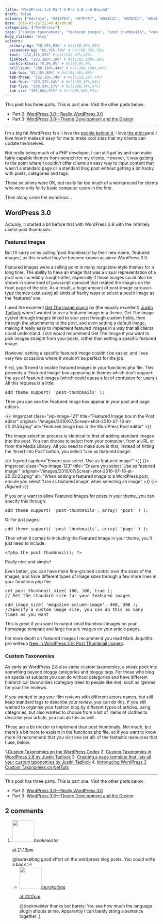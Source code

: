 ```yaml
---
title: "WordPress 3.0 Part 1—Pre 3.0 and Beyond"
draft: false
colours: ["#dc7a1e", "#216F94", "#F7F7F7", "#D54E21", "#D7D7D7", "#B4411B", "#525252"]
date: 2010-07-16T21:49:42+00:00
categories: ["WordPress"]
tags: ["custom taxonomies", "featured images", "post thumbnails", "wordpress", "wordpress 2.8", "wordpress 2.9", "wordpress 3.0"]
body_classes: "blog"
colours:
  primary-bg: "58,95%,83%" # hsl(58,95%,83%)
  secondary-bg: "60,76%,76%" # hsl(60,76%,76%)
  text: "212,47%,25%" # hsl(212,47%,25%)
  linktext: "193,100%,19%" # hsl(193,100%,19%)
  darklinktext: "0,0%,0%" # hsl(0,0%,0%)
  brilliant: "208,100%,44%" # hsl(208,100%,44%)
  tab-two: "83,45%,80%" # hsl(83,45%,80%)
  tab-three: "152,28%,74%" # hsl(152,28%,74%)
  tab-four: "189,37%,64%" # hsl(189,37%,64%)
  tab-five: "200,54%,57%" # hsl(200,54%,57%)
  tab-six: "205,68%,51%" # hsl(205,68%,51%)
---
```


This post has three parts. This is part one. Visit the other parts below:

* Part 2: [WordPress 3.0—Really WordPress 3.0](/wordpress-3-0-really-wordpress-3)
* Part 3: [WordPress 3.0—Theme Development and the Design](/wordpress-3-0-theme-development-and-the-design)

---

I’m a big fat WordPress fan. I love the [people behind it](http://automattic.com/ "Automattic, the people behind WordPress"), I love [the ethics](http://www.google.com/hostednews/afp/article/ALeqM5igVn4hcj6ZNWlawSvzLvgEMkZmkQ "AFP News--Blogging guru chips away at Great Firewall of China")and I love how it makes it easy for me to make cool sites that my clients can update themselves.

Not really being much of a PHP developer, I can still get by and can make fairly capable themes from-scratch for my clients. However, it was getting to the point where I couldn’t offer clients an easy way to input content that wasn’t a standard page or a standard blog post without getting a bit hacky with posts, categories and tags.

These solutions were OK, but really far too much of a workaround for clients who were only fairly basic computer users in the first.

Then along came the wondrous…

## WordPress 3.0

Actually, it started a bit before that with WordPress 2.9 with the infinitely useful post thumbnails.

### Featured Images

But I’ll carry on by calling ‘post thumbnails’ by their new name, ‘featured images’, as this is what they’ve become known as since WordPress 3.0.

Featured images were a selling point in many magazine-style themes for a long time. The ability to have an image that was a visual representation of a post was incredibly sought-after, especially if those images could also be shown in some kind of javascript carousel that rotated the images on the front page of the site. As a result, a huge amount of post-image carousel-type themes exist using all kinds of hacky ways to select a post’s image as the ‘featured’ one.

I used the excellent [Get The Image plugin](http://wordpress.org/extend/plugins/get-the-image/faq/ "Get The Image plugin in the WordPress plugin repository") by (the equally excellent) [Justin Tadlock](http://justintadlock.com/) when I wanted to use a featured image in a theme. Get The Image cycled through images linked to your post through custom fields, then through the attachments to the post, and even setting a default image, making it really easy to implement featured images in a way that all clients could understand. I still would recommend Get The Image if you want to pick images straight from your posts, rather than setting a specific featured image.

However, setting a specific featured image couldn’t be easier, and I see very few occasions where it wouldn’t be perfect for the job.

First, you’ll need to enable featured images in your functions.php file. This prevents a ‘Featured Image’ box appearing in themes which don’t support the use of featured images (which could cause a lot of confusion for users.) All this requires is a little:

<pre>add_theme_support( 'post-thumbnails' );</pre>
Then you can see the Featured Image box appear in your post and page editors.

{{< imgsrcset class="wp-image-121" title="Featured Image box in the Post editor" original="/images/2010/07/Screen-shot-2010-07-16-at-20.31.56.png" alt="Featured Image box in the WordPress Post editor" >}}

The image selection process is identical to that of adding standard images into the post. You can choose to select from your computer, from a URL or from the Media Library. All you need to make sure is that, instead of hitting the ‘Insert into Post’ button, you select ‘Use as featured image’.

{{< figured caption="Ensure you select ‘Use as featured image’" >}}
  {{< imgsrcset class="wp-image-123" title="Ensure you select 'Use as featured image'" original="/images/2010/07/Screen-shot-2010-07-16-at-20.33.23.png" alt="When adding a featured image to a WordPress post, ensure you select 'Use as featured image' when selecting an image" >}}
{{< /figured >}}

If you only want to allow Featured Images for posts in your theme, you can specify this through:

<pre>add_theme_support( 'post-thumbnails', array( 'post' ) );</pre>
Or for just pages:

<pre>add_theme_support( 'post-thumbnails', array( 'page' ) );</pre>
Then when it comes to including the Featured Image in your theme, you’ll just need to include:

<pre>&lt;?php the_post_thumbnail(); ?&gt;</pre>
Really nice and simple!

Even better, you can have more fine-grained control over the sizes of the images, and have different types of image sizes through a few more lines in your functions.php file:

<pre>set_post_thumbnail_size( 100, 100, true );
// Set the standard size for your featured images</pre>
<pre>add_image_size( 'magazine-column-image', 400, 300 );
//Specify a custom image size, you can do this as many
times as you want</pre>
This is great if you want to output small thumbnail images on your homepage template and large feature images on your article pages.

For more depth on featured images I recommend you read Mark Jaquith’s pro writeup [New in WordPress 2.9: Post Thumbnail images](http://markjaquith.wordpress.com/2009/12/23/new-in-wordpress-2-9-post-thumbnail-images/).

### Custom Taxonomies

As early as WordPress 2.8 also came custom taxonomies, a sneak peek into something beyond bloggy categories and bloggy tags. For those who blog on specialist subjects you can do without categories and have different hierarchical taxonomies (category trees to people like me), such as ‘genres’ for your film reviews.

If you wanted to tag your film reviews with different actors names, but still keep standard tags to describe your review, you can do this. If you still wanted to organise your fashion blog by different types of articles, using categories, but also wanted to choose from a list of  items of clothes to describe your article, you can do this as well.

These are a bit trickier to implement than post thumbnails. Not much, but there’s a bit more to explain in the functions.php file, so if you want to know more I’d recommend that you visit one (or all) of the fantastic resources that I use, below:

1.[Custom Taxonomies on the WordPress Codex](http://codex.wordpress.org/Custom_Taxonomies)
2. [Custom Taxonomies in WordPress 2.8 by Justin Tadlock](http://justintadlock.com/archives/2009/05/06/custom-taxonomies-in-wordpress-28)
3. [Creating a page template that lists all your custom taxonomies by Justin Tadlock](http://justintadlock.com/archives/2009/05/02/creating-a-page-template-that-lists-all-of-your-wordpress-taxonomies)
4. [Introducing WordPress 3 Custom Taxonomies on NetTuts](http://net.tutsplus.com/tutorials/wordpress/introducing-wordpress-3-custom-taxonomies/)

---

This post has three parts. This is part one. Visit the other parts below:

* Part 2: [WordPress 3.0—Really WordPress 3.0](/wordpress-3-0-really-wordpress-3)
* Part 3: [WordPress 3.0—Theme Development and the Design](/wordpress-3-0-theme-development-and-the-design)

## 2 comments

<ol class="commentlist">
	<li class="comment even thread-even depth-1" id="li-comment-8">
			<div class="comment-author vcard">
			<img alt='' src='https://secure.gravatar.com/avatar/d281a23b55db2b3d1d6b0be43791bf6b?s=72&amp;d=mm&amp;r=g' srcset='https://secure.gravatar.com/avatar/d281a23b55db2b3d1d6b0be43791bf6b?s=144&amp;d=mm&amp;r=g 2x' class='avatar avatar-72 photo' height='72' width='72' /><cite class="fn">bookmeister</cite>
				<aside class="comment-meta commentmetadata"><p><a href="#comment-8"><time datetime="2010-07-16T21:13:07+00:00" pubdate class="published">
		 at <span class="hours">21:13pm</span></time></a></p>
	</aside>
	</div>
	<div class="comment-entry">
		@laurakalbag good effort on the wordpress blog posts. You could write a book :-)
	</div>
	<ul class="children">
		<li class="comment odd alt depth-2" id="li-comment-9">
			<div class="comment-author vcard">
			<img alt='' src='https://secure.gravatar.com/avatar/d281a23b55db2b3d1d6b0be43791bf6b?s=72&amp;d=mm&amp;r=g' srcset='https://secure.gravatar.com/avatar/d281a23b55db2b3d1d6b0be43791bf6b?s=144&amp;d=mm&amp;r=g 2x' class='avatar avatar-72 photo' height='72' width='72' /><cite class="fn"><a href='http://twitoaster.com/laurakalbag/' rel='external nofollow' class='url'>laurakalbag</a></cite>
				<aside class="comment-meta commentmetadata"><p><a href="#comment-9"><time datetime="2010-07-16T21:17:26+00:00" pubdate class="published">
		 at <span class="hours">21:17pm</span></time></a></p>
	</aside>
	</div>
	<div class="comment-entry">
		@bookmeister thanks but barely! You see how much the language plugin shouts at me. Apparently I can barely string a sentence together ;)
		</div>
	</li>
</ol>
